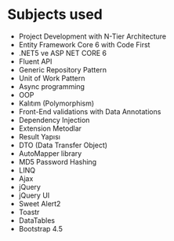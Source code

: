 # Subjects used
- Project Development with N-Tier Architecture
- Entity Framework Core 6 with Code First 
- .NET5 ve ASP NET CORE 6
- Fluent API 
- Generic Repository Pattern
- Unit of Work Pattern
- Async programming
- OOP
- Kalıtım (Polymorphism)
- Front-End validations with Data Annotations
- Dependency Injection
- Extension Metodlar
- Result Yapısı
- DTO (Data Transfer Object) 
- AutoMapper library
- MD5 Password Hashing
- LINQ
- Ajax
- jQuery
- jQuery UI
- Sweet Alert2
- Toastr
- DataTables
- Bootstrap 4.5 

